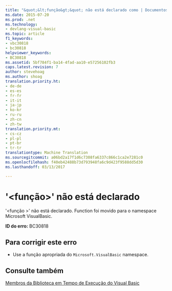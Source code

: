 ```yaml
---
title: "&quot;&lt;função&gt;&quot; não está declarado como | Documentos do Microsoft"
ms.date: 2015-07-20
ms.prod: .net
ms.technology:
- devlang-visual-basic
ms.topic: article
f1_keywords:
- vbc30818
- bc30818
helpviewer_keywords:
- BC30818
ms.assetid: 5bf784f1-ba14-4fad-aa10-e57256102fb3
caps.latest.revision: 7
author: stevehoag
ms.author: shoag
translation.priority.ht:
- de-de
- es-es
- fr-fr
- it-it
- ja-jp
- ko-kr
- ru-ru
- zh-cn
- zh-tw
translation.priority.mt:
- cs-cz
- pl-pl
- pt-br
- tr-tr
translationtype: Machine Translation
ms.sourcegitcommit: a06bd2a17f1d6c7308fa6337c866c1ca2e7281c0
ms.openlocfilehash: f40eb42488b73d793948fa6c9d423f9588dd5d30
ms.lasthandoff: 03/13/2017

---
```

# <a name="39ltfunctiongt39-is-not-declared"></a>'&lt;função&gt;' não está declarado
'\<função >' não está declarado. Function foi movido para o namespace Microsoft VisualBasic.  
  
 **ID do erro:** BC30818  
  
## <a name="to-correct-this-error"></a>Para corrigir este erro  
  
-   Use a função apropriada do `Microsoft.VisualBasic` namespace.  
  
## <a name="see-also"></a>Consulte também  
 [Membros da Biblioteca em Tempo de Execução do Visual Basic](../../visual-basic/language-reference/runtime-library-members.md)
